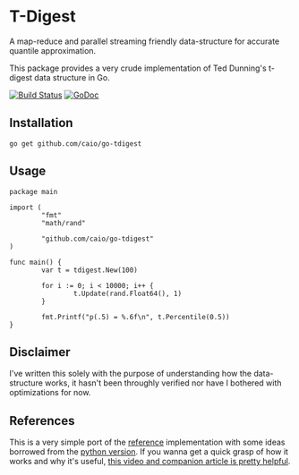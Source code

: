 # T-Digest

A map-reduce and parallel streaming friendly data-structure for accurate
quantile approximation.

This package provides a very crude implementation of Ted Dunning's t-digest
data structure in Go.

[![Build Status](https://travis-ci.org/caio/go-tdigest.svg?branch=master)](https://travis-ci.org/caio/go-tdigest)
[![GoDoc](https://godoc.org/github.com/caio/go-tdigest?status.svg)](http://godoc.org/github.com/caio/go-tdigest)

## Installation

    go get github.com/caio/go-tdigest

## Usage

    package main

    import (
            "fmt"
            "math/rand"

            "github.com/caio/go-tdigest"
    )

    func main() {
            var t = tdigest.New(100)

            for i := 0; i < 10000; i++ {
                    t.Update(rand.Float64(), 1)
            }

            fmt.Printf("p(.5) = %.6f\n", t.Percentile(0.5))
    }

## Disclaimer

I've written this solely with the purpose of understanding how the
data-structure works, it hasn't been throughly verified nor have I bothered with
optimizations for now.

## References

This is a very simple port of the [reference][1] implementation with some
ideas borrowed from the [python version][2]. If you wanna get a quick grasp of
how it works and why it's useful, [this video and companion article is pretty
helpful][3].

[1]: https://github.com/tdunning/t-digest
[2]: https://github.com/CamDavidsonPilon/tdigest
[3]: https://www.mapr.com/blog/better-anomaly-detection-t-digest-whiteboard-walkthrough


